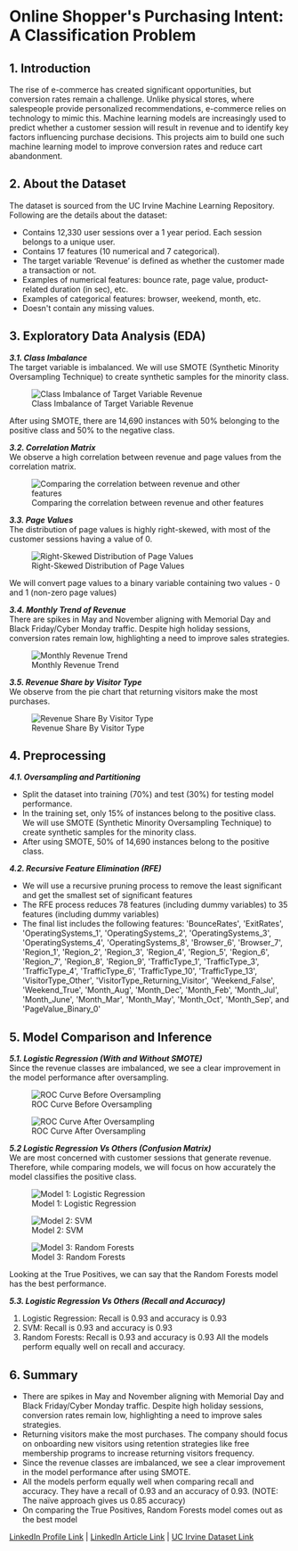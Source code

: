 # Online Shopper's Purchasing Intent: A Classification Problem #
## 1. Introduction ##
The rise of e-commerce has created significant opportunities, but conversion rates remain a challenge. Unlike physical stores, where salespeople provide personalized recommendations, e-commerce relies on technology to mimic this. Machine learning models are increasingly used to predict whether a customer session will result in revenue and to identify key factors influencing purchase decisions. This projects aim to build one such machine learning model to improve conversion rates and reduce cart abandonment.

## 2. About the Dataset ##
The dataset is sourced from the UC Irvine Machine Learning Repository. Following are the details about the dataset:
* Contains 12,330 user sessions over a 1 year period. Each session belongs to a unique user.
* Contains 17 features (10 numerical and 7 categorical).
* The target variable ‘Revenue’ is defined as whether the customer made a transaction or not.
* Examples of numerical features: bounce rate, page value, product-related duration (in sec), etc.
* Examples of categorical features: browser, weekend, month, etc.
* Doesn't contain any missing values.

## 3. Exploratory Data Analysis (EDA) ##
***3.1. Class Imbalance***\
The target variable is imbalanced. We will use SMOTE (Synthetic Minority Oversampling Technique) to create synthetic samples for the minority class.
<p align="center">
  <figure>
    <img src="images/revenue_distribution.png" alt="Class Imbalance of Target Variable Revenue">
    <figcaption>Class Imbalance of Target Variable Revenue</figcaption>
  </figure>
</p>
After using SMOTE, there are 14,690 instances with 50% belonging to the positive class and 50% to the negative class.

***3.2. Correlation Matrix***\
We observe a high correlation between revenue and page values from the correlation matrix.
<p align="center">
  <figure>
    <img src="images/corr_matrix.png" alt="Comparing the correlation between revenue and other features">
    <figcaption>Comparing the correlation between revenue and other features</figcaption>
  </figure>
</p>

***3.3. Page Values***\
The distribution of page values is highly right-skewed, with most of the customer sessions having a value of 0. 
<p align="center">
  <figure>
    <img src="images/right_skewed_pagevalues.png" alt="Right-Skewed Distribution of Page Values">
    <figcaption>Right-Skewed Distribution of Page Values</figcaption>
  </figure>
</p>
We will convert page values to a binary variable containing two values - 0 and 1 (non-zero page values)

***3.4. Monthly Trend of Revenue***\
There are spikes in May and November aligning with Memorial Day and Black Friday/Cyber Monday traffic. Despite high holiday sessions, conversion rates remain low, highlighting a need to improve sales strategies.
<p align="center">
  <figure>
    <img src="images/monthly_revenue_trend.png" alt="Monthly Revenue Trend">
    <figcaption>Monthly Revenue Trend</figcaption>
  </figure>
</p>

***3.5. Revenue Share by Visitor Type***\
We observe from the pie chart that returning visitors make the most purchases.
<p align="center">
  <figure>
    <img src="images/revenue_share_by_visitor_type.png" alt="Revenue Share By Visitor Type">
    <figcaption>Revenue Share By Visitor Type</figcaption>
  </figure>
</p>

## 4. Preprocessing ##
***4.1. Oversampling and Partitioning***
* Split the dataset into training (70%) and test (30%) for testing model performance.
* In the training set, only 15% of instances belong to the positive class. We will use SMOTE (Synthetic Minority Oversampling Technique) to create synthetic samples for the minority class.
* After using SMOTE, 50% of 14,690 instances belong to the positive class.

***4.2. Recursive Feature Elimination (RFE)***
* We will use a recursive pruning process to remove the least significant and get the smallest set of significant features
* The RFE process reduces 78 features (including dummy variables) to 35 features (including dummy variables)
* The final list includes the following features: 'BounceRates', 'ExitRates', 'OperatingSystems_1', 'OperatingSystems_2', 'OperatingSystems_3', 'OperatingSystems_4', 'OperatingSystems_8', 'Browser_6', 'Browser_7', 'Region_1', 'Region_2', 'Region_3', 'Region_4', 'Region_5', 'Region_6', 'Region_7', 'Region_8', 'Region_9', 'TrafficType_1', 'TrafficType_3', 'TrafficType_4', 'TrafficType_6', 'TrafficType_10', 'TrafficType_13', 'VisitorType_Other', 'VisitorType_Returning_Visitor', 'Weekend_False', 'Weekend_True', 'Month_Aug', 'Month_Dec', 'Month_Feb', 'Month_Jul', 'Month_June', 'Month_Mar', 'Month_May', 'Month_Oct', 'Month_Sep', and 'PageValue_Binary_0'

## 5. Model Comparison and Inference ##
***5.1. Logistic Regression (With and Without SMOTE)***\
Since the revenue classes are imbalanced, we see a clear improvement in the model performance after oversampling.
<p align="center">
  <figure>
    <img src="images/roc_logistic_without_smote.png" alt="ROC Curve Before Oversampling">
    <figcaption>ROC Curve Before Oversampling</figcaption>
  </figure>
</p>
<p align="center">
  <figure>
    <img src="images/roc_logistic_smote.png" alt="ROC Curve After Oversampling">
    <figcaption>ROC Curve After Oversampling</figcaption>
  </figure>
</p>

***5.2 Logistic Regression Vs Others (Confusion Matrix)***\
We are most concerned with customer sessions that generate revenue. Therefore, while comparing models, we will focus on how accurately the model classifies the positive class.
<p align="center">
  <figure>
    <img src="images/confusion_matrix_logistic_smote.png" alt="Model 1: Logistic Regression">
    <figcaption>Model 1: Logistic Regression</figcaption>
  </figure>
</p>
<p align="center">
  <figure>
    <img src="images/confusion_matrix_svm_smote.png" alt="Model 2: SVM" label="Model 2: SVM">
    <figcaption>Model 2: SVM</figcaption>
  </figure>
</p>
<p align="center">
  <figure>
    <img src="images/confusion_matrix_rf_smote.png" alt="Model 3: Random Forests" label="Model 3: Random Forests">
    <figcaption>Model 3: Random Forests</figcaption>
  </figure>
</p>
Looking at the True Positives, we can say that the Random Forests model has the best performance.

***5.3. Logistic Regression Vs Others (Recall and Accuracy)***
1. Logistic Regression: Recall is 0.93 and accuracy is 0.93
2. SVM: Recall is 0.93 and accuracy is 0.93
3. Random Forests: Recall is 0.93 and accuracy is 0.93 
All the models perform equally well on recall and accuracy.

## 6. Summary ##
* There are spikes in May and November aligning with Memorial Day and Black Friday/Cyber Monday traffic. Despite high holiday sessions, conversion rates remain low, highlighting a need to improve sales strategies.
* Returning visitors make the most purchases. The company should focus on onboarding new visitors using retention strategies like free membership programs to increase returning visitors frequency.
* Since the revenue classes are imbalanced, we see a clear improvement in the model performance after using SMOTE.
* All the models perform equally well when comparing recall and accuracy. They have a recall of 0.93 and an accuracy of 0.93. (NOTE: The naïve approach gives us 0.85 accuracy)
* On comparing the True Positives, Random Forests model comes out as the best model

[LinkedIn Profile Link](https://www.linkedin.com/in/praveen-satya-r-v/) | [LinkedIn Article Link](https://www.linkedin.com/pulse/online-shoppers-purchasing-intent-classification-problem-r-v--xyqfc/?trackingId=VsYqrMyaSBWpHXyV5OrSDA%3D%3D) | [UC Irvine Dataset Link](https://archive.ics.uci.edu/dataset/468/online+shoppers+purchasing+intention+dataset)